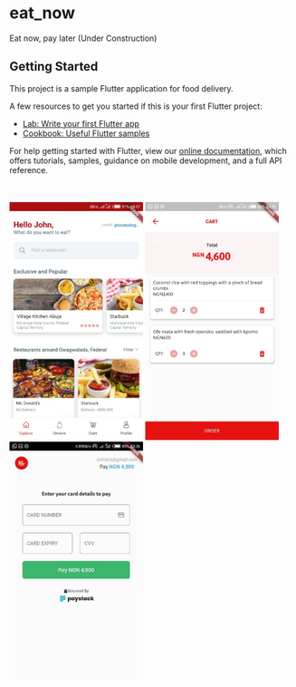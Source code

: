 # eat_now

Eat now, pay later (Under Construction)

## Getting Started

This project is a sample Flutter application for food delivery.

A few resources to get you started if this is your first Flutter project:

- [Lab: Write your first Flutter app](https://flutter.dev/docs/get-started/codelab)
- [Cookbook: Useful Flutter samples](https://flutter.dev/docs/cookbook)

For help getting started with Flutter, view our
[online documentation](https://flutter.dev/docs), which offers tutorials,
samples, guidance on mobile development, and a full API reference.

<br/>
<br/>
<img src="images/e6.jpeg" height="420"/>
<img src="images/e3.jpeg" height="420"/>
<img src="images/e4.jpeg" height="420"/>

